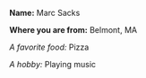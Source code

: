 

**Name:** Marc Sacks

**Where you are from:** Belmont, MA

*A favorite food:* Pizza

*A hobby:* Playing music

